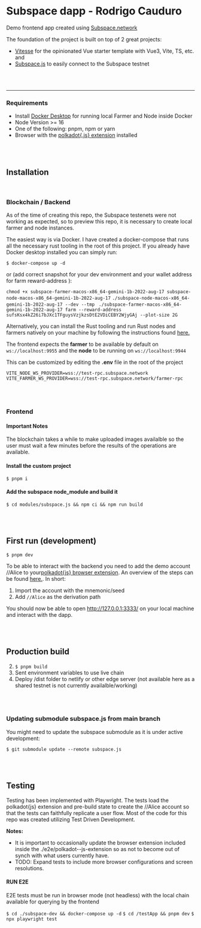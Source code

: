 # Subspace dapp - Rodrigo Cauduro

Demo frontend app created using [Subspace.network](https://subspace.network) 

The foundation of the project is built on top of 2 great projects:
- [Vitesse](https://github.com/antfu/vitesse) for the opinionated Vue starter template with Vue3, Vite, TS, etc. and 
- [Subspace.js](https://github.com/subspace/subspace.js) to easily connect to the Subspace testnet

<br />
<br />

---
### Requirements
- Install [Docker Desktop](https://docs.docker.com/compose/install/compose-desktop/) for running local Farmer and Node inside Docker
- Node Version >= 16
- One of the following: pnpm, npm or yarn
- Browser with the [polkadot{.js} extension](https://polkadot.js.org/extension/) installed

<br />
<br />

## Installation

<br>

### Blockchain / Backend

As of the time of creating this repo, the Subspace testenets were not working as expected, so to preview this repo, it is necessary to create local farmer and node instances. 

The easiest way is via Docker. I have created a docker-compose that runs all the necessary rust tooling in the root of this project. If you already have Docker desktop installed you can simply run:

```$ docker-compose up -d```

or (add correct snapshot for your dev environment and your wallet address for farm reward-address ):

```chmod +x subspace-farmer-macos-x86_64-gemini-1b-2022-aug-17 subspace-node-macos-x86_64-gemini-1b-2022-aug-17```
```./subspace-node-macos-x86_64-gemini-1b-2022-aug-17 --dev --tmp ```
```./subspace-farmer-macos-x86_64-gemini-1b-2022-aug-17 farm --reward-address sufsKsx4kZ26i7bJXc1TFguysVzjkzsDtE2VDiCEBY2WjyGAj --plot-size 2G```

Alternatively, you can install the Rust tooling and run Rust nodes and farmers natively on your machine by following the instructions found [here.](https://github.com/subspace/subspace/blob/main/docs/development.md)




The frontend expects the **farmer** to be available by default on `ws://localhost:9955` and the **node** to be running on `ws://localhost:9944`

This can be customized by editing the **.env** file in the root of the project
```
VITE_NODE_WS_PROVIDER=wss://test-rpc.subspace.network
VITE_FARMER_WS_PROVIDER=wss://test-rpc.subspace.network/farmer-rpc
```

<br>
<br>

### Frontend

#### Important Notes
The blockchain takes a while to make uploaded images availalble so the user must wait a few minutes before the results of the operations are available.

#### Install the custom project
```$ pnpm i```

#### Add the subspace node_module and build it
```$ cd modules/subspace.js && npm ci && npm run build```


<br />
<br />

## First run (development)

```$ pnpm dev```

To be able to interact with the backend you need to add the demo account //Alice to your[polkadot{js} browser extension](https://polkadot.js.org/extension/). An  overview of the steps can be found [here.](https://mirror.xyz/0x4659B666AC0e8D4c5D1B66eC5DCd57BAF2dA350B/bGFJYZhxBojZd0Dx6DEo8OifrJgIwNxwQ4CITWixUZw).
In short:
1) Import the account with the mnemonic/seed
2) Add `//Alice` as the derivation path

You should now be able to open http://127.0.0.1:3333/ on your local machine and interact with the dapp.

<br />
<br />

## Production build


2) ```$ pnpm build```
2) Sent environment variables to use live chain
3) Deploy /dist folder to netlify or other edge server (not available here as a shared testnet is not currently availalble/working)

<br />
<br />

### Updating submodule subspace.js from main branch 

You might need to update the subspace submodule as it is under active development:

```$ git submodule update --remote subspace.js```

<br />
<br />

## Testing

Testing has been implemented with Playwright. The tests load the polkadot{js} extension and pre-build state to create the  //Alice account so that the tests can faithfully replicate a user flow.
Most of the code for this repo was created utilizing Test Driven Development.

**Notes:**

- It is important to occasionally update the browser extension included inside the ./e2e/polkadot--js-extension so as not to become out of synch with what users currently have.
- TODO: Expand tests to include more browser configurations and screen resolutions.

#### RUN E2E

E2E tests must be run in browser mode (not headless) with the local chain available for querying by the frontend

```$ cd ./subspace-dev && docker-compose up -d```
```$ cd /testApp && pnpm dev```
```$ npx playwright test```

